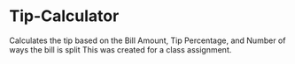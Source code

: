# Tip-Calculator
Calculates the tip based on the Bill Amount, Tip Percentage, and Number of ways the bill is split
This was created for a class assignment. 
